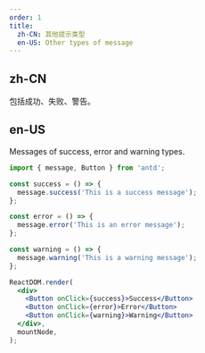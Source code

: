 ```yaml
---
order: 1
title:
  zh-CN: 其他提示类型
  en-US: Other types of message
---
```


## zh-CN

包括成功、失败、警告。

## en-US

Messages of success, error and warning types.

```jsx
import { message, Button } from 'antd';

const success = () => {
  message.success('This is a success message');
};

const error = () => {
  message.error('This is an error message');
};

const warning = () => {
  message.warning('This is a warning message');
};

ReactDOM.render(
  <div>
    <Button onClick={success}>Success</Button>
    <Button onClick={error}>Error</Button>
    <Button onClick={warning}>Warning</Button>
  </div>,
  mountNode,
);
```
